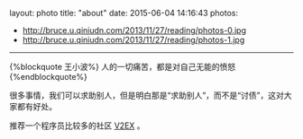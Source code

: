 layout: photo
title: "about"
date: 2015-06-04 14:16:43
photos:
- http://bruce.u.qiniudn.com/2013/11/27/reading/photos-0.jpg
- http://bruce.u.qiniudn.com/2013/11/27/reading/photos-1.jpg
---
{%blockquote 王小波%}
人的一切痛苦，都是对自己无能的愤怒
{%endblockquote%}

很多事情，我们可以求助别人，但是明白那是“求助别人”，而不是“讨债”，这对大家都有好处。



推荐一个程序员比较多的社区 [V2EX](http://www.v2ex.com/?r=professorz) 。